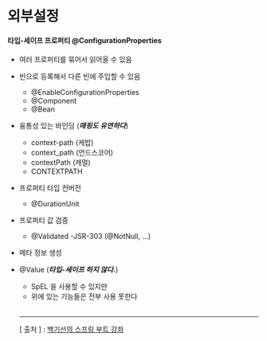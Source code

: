 외부설정
===

#### 타입-세이프 프로퍼티 @ConfigurationProperties
+ 여러 프로퍼티를 묶어서 읽어올 수 있음  

+ 빈으로 등록해서 다른 빈에 주입할 수 있음
  - @EnableConfigurationProperties
  - @Component
  - @Bean  
  
+ 융통성 있는 바인딩 (__*매핑도 유연하다*__)
  - context-path (케밥)
  - context_path (언드스코어)
  - contextPath (캐멀)
  - CONTEXTPATH  
  
+ 프로퍼티 타입 컨버전
  - @DurationUnit  
  
+ 프로퍼티 값 검증
  - @Validated
  -JSR-303 (@NotNull, ...)  
  
+ 메타 정보 생성  

+ @Value (__*타입-세이프 하지 않다.*__)
  - SpEL 을 사용할 수 있지만
  - 위에 있는 기능들은 전부 사용 못한다
  
  <br/>
  
  ---
  [ 출처 ] : [백기선의 스프링 부트 강좌](https://www.inflearn.com/course/%EC%8A%A4%ED%94%84%EB%A7%81%EB%B6%80%ED%8A%B8/)
